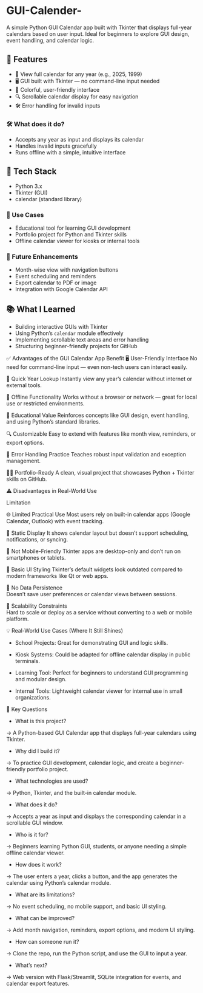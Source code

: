# GUI-Calender-
A simple Python GUI Calendar app built with Tkinter that displays full-year calendars based on user input.   Ideal for beginners to explore GUI design, event handling, and calendar logic.

## 🚀 Features
- 📅 View full calendar for any year (e.g., 2025, 1999)
- 🖥️ GUI built with Tkinter — no command-line input needed
- 🎨 Colorful, user-friendly interface
- 🔍 Scrollable calendar display for easy navigation
- 🛠️ Error handling for invalid inputs

### 🛠️ What does it do?
- Accepts any year as input and displays its calendar
- Handles invalid inputs gracefully
- Runs offline with a simple, intuitive interface


## 🧰 Tech Stack
- Python 3.x
- Tkinter (GUI)
- calendar (standard library)

### 🎯 Use Cases
- Educational tool for learning GUI development
- Portfolio project for Python and Tkinter skills
- Offline calendar viewer for kiosks or internal tools


### 🚀 Future Enhancements
- Month-wise view with navigation buttons
- Event scheduling and reminders
- Export calendar to PDF or image
- Integration with Google Calendar API


## 📚 What I Learned
- Building interactive GUIs with Tkinter
- Using Python’s `calendar` module effectively
- Implementing scrollable text areas and error handling
- Structuring beginner-friendly projects for GitHub

✅ Advantages of the GUI Calendar App
 Benefit
🖥️ User-Friendly Interface
No need for command-line input — even non-tech users can interact easily.

📅 Quick Year Lookup
Instantly view any year’s calendar without internet or external tools.

🧰 Offline Functionality
Works without a browser or network — great for local use or restricted environments.

🧠 Educational Value
Reinforces concepts like GUI design, event handling, and using Python’s standard libraries.

🔍 Customizable
Easy to extend with features like month view, reminders, or export options.

🧪 Error Handling Practice
Teaches robust input validation and exception management.

🧑‍💻 Portfolio-Ready
A clean, visual project that showcases Python + Tkinter skills on GitHub.

⚠️ Disadvantages in Real-World Use

 Limitation 

🌐 Limited Practical Use 
Most users rely on built-in calendar apps (Google Calendar, Outlook) with event tracking.  

📆 Static Display 
It shows calendar layout but doesn’t support scheduling, notifications, or syncing. 

📱 Not Mobile-Friendly 
Tkinter apps are desktop-only and don’t run on smartphones or tablets. 

🎨 Basic UI Styling 
Tkinter’s default widgets look outdated compared to modern frameworks like Qt or web apps.  

🔄 No Data Persistence  
Doesn’t save user preferences or calendar views between sessions. 

🔧 Scalability Constraints  
Hard to scale or deploy as a service without converting to a web or mobile platform. 



💡 Real-World Use Cases (Where It Still Shines)

- School Projects: Great for demonstrating GUI and logic skills.

- Kiosk Systems: Could be adapted for offline calendar display in public terminals.

- Learning Tool: Perfect for beginners to understand GUI programming and modular design.

- Internal Tools: Lightweight calendar viewer for internal use in small organizations.

🔑 Key Questions 
- What is this project?

→ A Python-based GUI Calendar app that displays full-year calendars using Tkinter.

- Why did I build it?

→ To practice GUI development, calendar logic, and create a beginner-friendly portfolio project.

- What technologies are used?

→ Python, Tkinter, and the built-in calendar module.

- What does it do?

→ Accepts a year as input and displays the corresponding calendar in a scrollable GUI window.

- Who is it for?

→ Beginners learning Python GUI, students, or anyone needing a simple offline calendar viewer.

- How does it work?

→ The user enters a year, clicks a button, and the app generates the calendar using Python’s calendar module.

- What are its limitations?

→ No event scheduling, no mobile support, and basic UI styling.

- What can be improved?

→ Add month navigation, reminders, export options, and modern UI styling.

- How can someone run it?

→ Clone the repo, run the Python script, and use the GUI to input a year.

- What’s next?

→ Web version with Flask/Streamlit, SQLite integration for events, and calendar export features.



